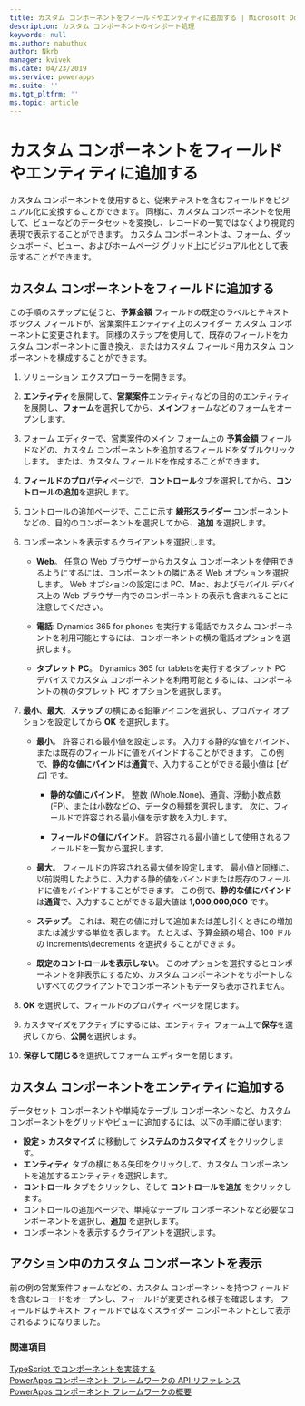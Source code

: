 ```yaml
---
title: カスタム コンポーネントをフィールドやエンティティに追加する | Microsoft Docs
description: カスタム コンポーネントのインポート処理
keywords: null
ms.author: nabuthuk
author: Nkrb
manager: kvivek
ms.date: 04/23/2019
ms.service: powerapps
ms.suite: ''
ms.tgt_pltfrm: ''
ms.topic: article
---
```


# <a name="add-custom-components-to-a-field-or-entity"></a>カスタム コンポーネントをフィールドやエンティティに追加する

カスタム コンポーネントを使用すると、従来テキストを含むフィールドをビジュアル化に変換することができます。 同様に、カスタム コンポーネントを使用して、ビューなどのデータセットを変換し、レコードの一覧ではなくより視覚的表現で表示することができます。 カスタム コンポーネントは、フォーム、ダッシュボード、ビュー、およびホームページ グリッド上にビジュアル化として表示することができます。 

## <a name="add-a-custom-component-to-a-field"></a>カスタム コンポーネントをフィールドに追加する

この手順のステップに従うと、**予算金額** フィールドの既定のラベルとテキスト ボックス フィールドが、営業案件エンティティ上のスライダー カスタム コンポーネントに変更されます。 同様のステップを使用して、既存のフィールドをカスタム コンポーネントに置き換え、またはカスタム フィールド用カスタム コンポーネントを構成することができます。

1. ソリューション エクスプローラーを開きます。

2. **エンティティ**を展開して、**営業案件**エンティティなどの目的のエンティティを展開し、**フォーム**を選択してから、**メイン**フォームなどのフォームをオープンします。

3. フォーム エディターで、営業案件のメイン フォーム上の **予算金額** フィールドなどの、カスタム コンポーネントを追加するフィールドをダブルクリックします。 または、カスタム フィールドを作成することができます。

4. **フィールドのプロパティ**ページで、**コントロール**タブを選択してから、**コントロールの追加**を選択します。

5. コントロールの追加ページで、ここに示す **線形スライダー** コンポーネントなどの、目的のコンポーネントを選択してから、**追加** を選択します。

6. コンポーネントを表示するクライアントを選択します。

   - **Web**。 任意の Web ブラウザーからカスタム コンポーネントを使用できるようにするには、コンポーネントの隣にある Web オプションを選択します。 Web オプションの設定には PC、Mac、およびモバイル デバイス上の Web ブラウザー内でのコンポーネントの表示も含まれることに注意してください。

   - **電話**:  Dynamics 365 for phones を実行する電話でカスタム コンポーネントを利用可能とするには、コンポーネントの横の電話オプションを選択します。

   - **タブレット PC**。 Dynamics 365 for tabletsを実行するタブレット PC デバイスでカスタム コンポーネントを利用可能とするには、コンポーネントの横のタブレット PC オプションを選択します。
7. **最小**、**最大**、**ステップ** の横にある鉛筆アイコンを選択し、プロパティ オプションを設定してから **OK** を選択します。  
  
   - **最小**。 許容される最小値を設定します。 入力する静的な値をバインド、または既存のフィールドに値をバインドすることができます。 この例で、**静的な値にバインド**は**通貨**で、入力することができる最小値は [*ゼロ*] です。  
  
       - **静的な値にバインド**。 整数 (Whole.None)、通貨、浮動小数点数 (FP)、または小数などの、データの種類を選択します。 次に、フィールドで許容される最小値を示す数を入力します。  
  
       - **フィールドの値にバインド**。 許容される最小値として使用されるフィールドを一覧から選択します。  
  
   - **最大**。 フィールドの許容される最大値を設定します。 最小値と同様に、以前説明したように、入力する静的値をバインドまたは既存のフィールドに値をバインドすることができます。 この例で、**静的な値にバインド**は**通貨**で、入力することができる最大値は **1,000,000,000** です。  
  
   - **ステップ**。 これは、現在の値に対して追加または差し引くときにの増加または減少する単位を表します。 たとえば、予算金額の場合、100 ドルの increments\decrements を選択することができます。  
  
   - **既定のコントロールを表示しない**。 このオプションを選択するとコンポーネントを非表示にするため、カスタム コンポーネントをサポートしないすべてのクライアントでコンポーネントもデータも表示されません。   
  
8. **OK** を選択して、フィールドのプロパティ ページを閉じます。  
  
9. カスタマイズをアクティブにするには、エンティティ フォーム上で**保存**を選択してから、**公開**を選択します。  
  
10. **保存して閉じる**を選択してフォーム エディターを閉じます。  
  
## <a name="add-custom-component-to-an-entity"></a>カスタム コンポーネントをエンティティに追加する

データセット コンポーネントや単純なテーブル コンポーネントなど、カスタム コンポーネントをグリッドやビューに追加するには、以下の手順に従います:

  - **設定 > カスタマイズ** に移動して **システムのカスタマイズ** をクリックします。
  - **エンティティ** タブの横にある矢印をクリックして、カスタム コンポーネントを追加するエンティティを選択します。 
  - **コントロール** タブをクリックし、そして **コントロールを追加** をクリックします。
  - コントロールの追加ページで、単純なテーブル コンポーネントなど必要なコンポーネントを選択し、**追加** を選択します。
  - コンポーネントを表示するクライアントを選択します。


## <a name="see-the-custom-component-in-action"></a>アクション中のカスタム コンポーネントを表示  

 前の例の営業案件フォームなどの、カスタム コンポーネントを持つフィールドを含むレコードをオープンし、フィールドが変更される様子を確認します。 フィールドはテキスト フィールドではなくスライダー コンポーネントとして表示されるようになりました。  

### <a name="see-also"></a>関連項目

[TypeScript でコンポーネントを実装する](implementing-controls-using-typescript.md)<br/>
[PowerApps コンポーネント フレームワークの API リファレンス](reference/index.md)<br/>
[PowerApps コンポーネント フレームワークの概要](overview.md)